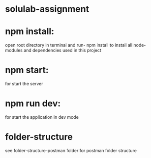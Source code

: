 # solulab-assignment

# npm install:
open root directory in terminal and run- npm install to install all node-modules and dependencies used in this project 

# npm start:
for start the server

# npm run dev:
for start the application in dev mode

# folder-structure
see folder-structure-postman folder for postman folder structure
